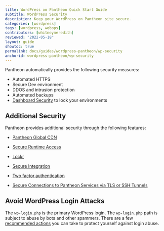```yaml
---
title: WordPress on Pantheon Quick Start Guide
subtitle: WordPress Security
description: Keep your WordPress on Pantheon site secure.
categories: [wordpress]
tags: [wordpress, webops]
contributors: [whitneymeredith]
reviewed: "2022-05-18"
layout: guide
showtoc: true
permalink: docs/guides/wordpress-pantheon/wp-security
anchorid: wordpress-pantheon/wp-security
---
```


Pantheon automatically provides the following security measures:

- Automated HTTPS
- Secure Dev environment
- DDOS and intrusion protection
- Automated backups
- [Dashboard Security](/security) to lock your environments

## Additional Security

Pantheon provides additional security through the following features:

- [Pantheon Global CDN](/global-cdn)

- [Secure Runtime Access](/secure-runtime-access)

- [Lockr](/guides/lockr)

- [Secure Integration](/secure-integration)

- [Two factor authentication](/guides/two-factor-authentication)

- [Secure Connections to Pantheon Services via TLS or SSH Tunnels](/ssh-tunnels)

## Avoid WordPress Login Attacks

The `wp-login.php` is the primary WordPress login. The `wp-login.php` path is subject to abuse by bots and other spammers. There are a few [recommended actions](/wordpress-best-practices#avoid-wordpress-login-attacks) you can take to protect yourself against login abuse.
